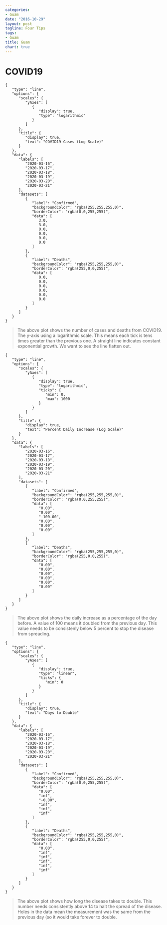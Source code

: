 ```yaml
---
categories:
- Guam
date: "2016-10-29"
layout: post
tagline: Four Tips
tags:
- Guam
title: Guam
chart: true
---
```



# COVID19

```chart
{
   "type": "line",
   "options": {
      "scales": {
         "yAxes": [
            {
               "display": true,
               "type": "logarithmic"
            }
         ]
      },
      "title": {
         "display": true,
         "text": "COVID19 Cases (Log Scale)"
      }
   },
   "data": {
      "labels": [
         "2020-03-16",
         "2020-03-17",
         "2020-03-18",
         "2020-03-19",
         "2020-03-20",
         "2020-03-21"
      ],
      "datasets": [
         {
            "label": "Confirmed",
            "backgroundColor": "rgba(255,255,255,0)",
            "borderColor": "rgba(0,0,255,255)",
            "data": [
               3.0,
               3.0,
               0.0,
               0.0,
               0.0,
               0.0
            ]
         },
         {
            "label": "Deaths",
            "backgroundColor": "rgba(255,255,255,0)",
            "borderColor": "rgba(255,0,0,255)",
            "data": [
               0.0,
               0.0,
               0.0,
               0.0,
               0.0,
               0.0
            ]
         }
      ]
   }
}
```

> The above plot shows the number of cases and deaths from COVID19. The y-axis using a logarithmic scale. This means each tick is tens times greater than the previous one. A straight line indicates constant exponential growth. We want to see the line flatten out.

```chart
{
   "type": "line",
   "options": {
      "scales": {
         "yAxes": [
            {
               "display": true,
               "type": "logarithmic",
               "ticks": {
                  "min": 0,
                  "max": 1000
               }
            }
         ]
      },
      "title": {
         "display": true,
         "text": "Percent Daily Increase (Log Scale)"
      }
   },
   "data": {
      "labels": [
         "2020-03-16",
         "2020-03-17",
         "2020-03-18",
         "2020-03-19",
         "2020-03-20",
         "2020-03-21"
      ],
      "datasets": [
         {
            "label": "Confirmed",
            "backgroundColor": "rgba(255,255,255,0)",
            "borderColor": "rgba(0,0,255,255)",
            "data": [
               "0.00",
               "0.00",
               "-100.00",
               "0.00",
               "0.00",
               "0.00"
            ]
         },
         {
            "label": "Deaths",
            "backgroundColor": "rgba(255,255,255,0)",
            "borderColor": "rgba(255,0,0,255)",
            "data": [
               "0.00",
               "0.00",
               "0.00",
               "0.00",
               "0.00",
               "0.00"
            ]
         }
      ]
   }
}
```

> The above plot shows the daily increase as a percentage of the day before. A value of 100 means it doubled from the previous day. This value needs to be consistenly below 5 percent to stop the disease from spreading.

```chart
{
   "type": "line",
   "options": {
      "scales": {
         "yAxes": [
            {
               "display": true,
               "type": "linear",
               "ticks": {
                  "min": 0
               }
            }
         ]
      },
      "title": {
         "display": true,
         "text": "Days to Double"
      }
   },
   "data": {
      "labels": [
         "2020-03-16",
         "2020-03-17",
         "2020-03-18",
         "2020-03-19",
         "2020-03-20",
         "2020-03-21"
      ],
      "datasets": [
         {
            "label": "Confirmed",
            "backgroundColor": "rgba(255,255,255,0)",
            "borderColor": "rgba(0,0,255,255)",
            "data": [
               "0.00",
               "inf",
               "-0.00",
               "inf",
               "inf",
               "inf"
            ]
         },
         {
            "label": "Deaths",
            "backgroundColor": "rgba(255,255,255,0)",
            "borderColor": "rgba(255,0,0,255)",
            "data": [
               "0.00",
               "inf",
               "inf",
               "inf",
               "inf",
               "inf"
            ]
         }
      ]
   }
}
```

> The above plot shows how long the disease takes to double. This number needs consistently above 14 to halt the spread of the disease. Holes in the data mean the measurement was the same from the previous day (so it would take forever to double.
